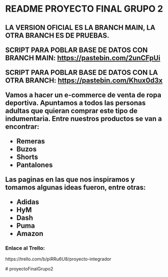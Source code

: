 <h1>README PROYECTO FINAL GRUPO 2<h2>
  <p>
  LA VERSION OFICIAL ES LA BRANCH MAIN, LA OTRA BRANCH ES DE PRUEBAS.
 
 SCRIPT PARA POBLAR BASE DE DATOS CON BRANCH MAIN:
https://pastebin.com/2unCFpUi
   
 SCRIPT PARA POBLAR BASE DE DATOS CON LA OTRA BRANCH:
https://pastebin.com/Khux0d3x
  
  </p>

<p>
Vamos a hacer un e-commerce de venta de ropa deportiva. Apuntamos a todos las personas adultas que quieran comprar este tipo de indumentaria. Entre nuestros productos se van a encontrar:
</p>
<ul>
  <li>Remeras</li>
  <li>Buzos</li>
  <li>Shorts</li>
  <li>Pantalones</li>
</ul>

<p>
Las paginas en las que nos inspiramos y tomamos algunas ideas fueron, entre otras:
</p>
<ul>
  <li>Adidas</li>
  <li>HyM</li>
  <li>Dash</li>
  <li>Puma</li>
  <li>Amazon</li>
</ul>

<h3>Enlace al Trello:</h3>
<p>https://trello.com/b/piRRu6U8/proyecto-integrador</p>
#   p r o y e c t o F i n a l G r u p o 2 
 
 
